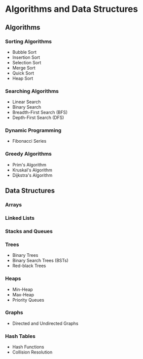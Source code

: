 # Algorithms and Data Structures

## Algorithms

### Sorting Algorithms

- Bubble Sort
- Insertion Sort
- Selection Sort
- Merge Sort
- Quick Sort
- Heap Sort

### Searching Algorithms

- Linear Search
- Binary Search
- Breadth-First Search (BFS)
- Depth-First Search (DFS)

### Dynamic Programming

- Fibonacci Series

### Greedy Algorithms

- Prim's Algorithm
- Kruskal's Algorithm
- Dijkstra's Algorithm

## Data Structures

### Arrays

### Linked Lists

### Stacks and Queues

### Trees

- Binary Trees
- Binary Search Trees (BSTs)
- Red-black Trees

### Heaps

- Min-Heap
- Max-Heap
- Priority Queues

### Graphs

- Directed and Undirected Graphs

### Hash Tables

- Hash Functions
- Collision Resolution
